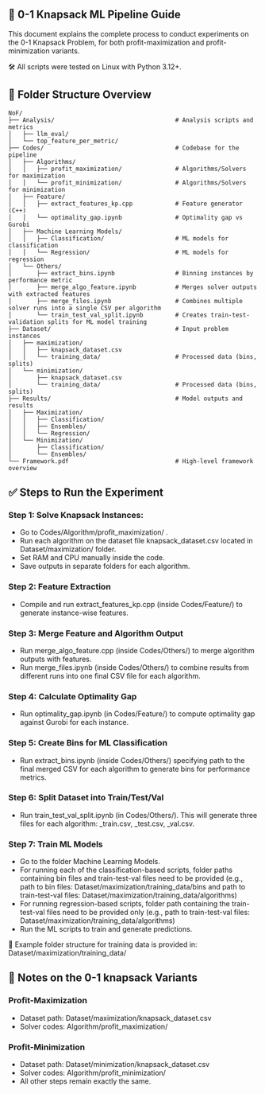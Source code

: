 
<!-- 1. For 0-1 knapsack (profit-maximization):
- Under folder 'Algorithm/profit_maximization', the algorithm/solver codes are present that need to be run.
- Under folder 'Dataset/maximization', the knapsack_dataset.csv contains the instances that is to be solved by the algorithms.
- Go to 'Algorithm/profit_maximization' to run each algorithm on 'Dataset/maximization/knapsack_dataset.csv'. You need to specify the RAM and CPU in the codebase, manually.
- Save outputs in separate folders for each algorithm.
- Run extract_features_kp.cpp in 'Codes/Feature' to generate instance features.
- Run merge_algo_feature.cpp in 'Codes/Others' to combine features with algorithm outputs.
- Run merge_files.ipynb in 'Codes/Others' to merge all outputs per algorithm.
- Run optimality_gap.ipynb in 'Codes/Feature' to calculate the optimality gap for each instance compared to gurobi. At the end there should be one file per algorithm.
- To extract bins for each performance metric per algorithm, run extract_bins.ipynb specifying the path to the final merged csv file for each algorithm.
- To divide train-test-validation dataset, run train_test_val_split.ipynb in 'Codes/Others' folders. This will generate 3 files (_train, _test, _val . csvs) per algorithm.
- The demo of the folder structure required can be found in 'Dataset/maximization/training_data' folder.
- Lastly, to run the ML models, got to the 'Machine Learning Models'. Two folder paths need to be specified; one containing the bins per algorithm ('Dataset/maximization/training_data/bins)' and another containing the train-tes-val files per algorithm ('Dataset/maximization/training_data/algorithms').


2. For 0-1 knapsack (profit-minimization):
- To run the algorithms for this variant, go to folder 'Algorithm/profit_minimization'. And, for dataset, refer to knapsack_dataset.csv under the folder 'Dataset/minimization'.
- The rest of the steps for preparing the dataset and training the models are same as the profit-maximization variant.


The above process should be enough to generate the fuinal results. -->
## 📘 0-1 Knapsack ML Pipeline Guide

This document explains the complete process to conduct experiments on the 0-1 Knapsack Problem, for both profit-maximization and profit-minimization variants. 

🛠️ All scripts were tested on Linux with Python 3.12+.
## 📂 Folder Structure Overview
```
NoF/
├── Analysis/                                  # Analysis scripts and metrics
│   ├── llm_eval/
│   └── top_feature_per_metric/
├── Codes/                                     # Codebase for the pipeline
│   ├── Algorithms/
│   │   ├── profit_maximization/               # Algorithms/Solvers for maximization
│   │   └── profit_minimization/               # Algorithms/Solvers for minimization
│   ├── Feature/
│   │   ├── extract_features_kp.cpp            # Feature generator (C++)
│   │   └── optimality_gap.ipynb               # Optimality gap vs Gurobi
│   ├── Machine Learning Models/
│   │   ├── Classification/                    # ML models for classification
│   │   └── Regression/                        # ML models for regression
│   └── Others/
│       ├── extract_bins.ipynb                 # Binning instances by performance metric
│       ├── merge_algo_feature.ipynb           # Merges solver outputs with extracted features
│       ├── merge_files.ipynb                  # Combines multiple solver runs into a single CSV per algorithm
│       └── train_test_val_split.ipynb         # Creates train-test-validation splits for ML model training
├── Dataset/                                   # Input problem instances
│   ├── maximization/
│   │   ├── knapsack_dataset.csv
│   │   └── training_data/                     # Processed data (bins, splits)
│   └── minimization/
│       ├── knapsack_dataset.csv
│       └── training_data/                     # Processed data (bins, splits)
├── Results/                                   # Model outputs and results
│   ├── Maximization/
│   │   ├── Classification/
│   │   ├── Ensembles/
│   │   └── Regression/
│   └── Minimization/
│       ├── Classification/
│       └── Ensembles/
└── Framework.pdf                              # High-level framework overview
```

## ✅ Steps to Run the Experiment
### Step 1: Solve Knapsack Instances:
- Go to Codes/Algorithm/profit_maximization/ .
- Run each algorithm on the dataset file knapsack_dataset.csv located in Dataset/maximization/ folder.
- Set RAM and CPU manually inside the code.
- Save outputs in separate folders for each algorithm.

### Step 2: Feature Extraction
- Compile and run extract_features_kp.cpp (inside Codes/Feature/) to generate instance-wise features.

### Step 3: Merge Feature and Algorithm Output
- Run merge_algo_feature.cpp (inside Codes/Others/) to merge algorithm outputs with features.
- Run merge_files.ipynb (inside Codes/Others/) to combine results from different runs into one final CSV file for each algorithm.

### Step 4: Calculate Optimality Gap
- Run optimality_gap.ipynb (in Codes/Feature/) to compute optimality gap against Gurobi for each instance.

### Step 5: Create Bins for ML Classification
- Run extract_bins.ipynb (inside Codes/Others/) specifying path to the final merged CSV for each algorithm to generate bins for performance metrics. 

### Step 6: Split Dataset into Train/Test/Val
- Run train_test_val_split.ipynb (in Codes/Others/). This will generate three files for each algorithm: _train.csv, _test.csv, _val.csv.

### Step 7: Train ML Models
- Go to the folder Machine Learning Models.
- For running each of the classification-based scripts, folder paths containing bin files and train-test-val files need to be provided (e.g., path to bin files: Dataset/maximization/training_data/bins and path to train-test-val files: Dataset/maximization/training_data/algorithms)
- For running regression-based scripts, folder path containing the train-test-val files need to be provided only (e.g., path to train-test-val files: Dataset/maximization/training_data/algorithms)
- Run the ML scripts to train and generate predictions.

📂 Example folder structure for training data is provided in: Dataset/maximization/training_data/ 

## 📌 Notes on the 0-1 knapsack Variants

### Profit-Maximization
- Dataset path: Dataset/maximization/knapsack_dataset.csv
- Solver codes: Algorithm/profit_maximization/

### Profit-Minimization
- Dataset path: Dataset/minimization/knapsack_dataset.csv
- Solver codes: Algorithm/profit_minimization/
- All other steps remain exactly the same.